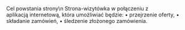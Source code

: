 Cel powstania strony\n
Strona-wizytówka w połączeniu z aplikacją internetową, która umożliwiać będzie:
    • przejrzenie oferty, 
    • składanie zamówień,
    • śledzenie złożonego zamówienia.

